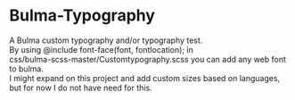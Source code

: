 # Bulma-Typography
A Bulma custom typography and/or typography test.<br>
By using @include font-face(font, fontlocation); in <br>
css/bulma-scss-master/Customtypography.scss you can add any web font to bulma.<br>
I might expand on this project and add custom sizes based on languages, but for now I do not have need for this.

